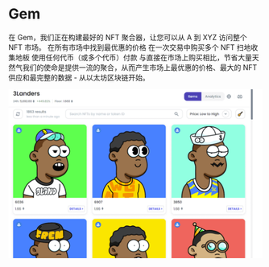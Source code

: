 # Gem

在 Gem，我们正在构建最好的 NFT 聚合器，让您可以从 A 到 XYZ 访问整个 NFT 市场。
在所有市场中找到最优惠的价格
在一次交易中购买多个 NFT
扫地收集地板
使用任何代币（或多个代币）付款
与直接在市场上购买相比，节省大量天然气我们的使命是提供一流的聚合，从而产生市场上最优惠的价格、最大的 NFT 供应和最完整的数据 - 从以太坊区块链开始。

![gem-dapp-marketplaces-ethereum-image2_d461702457a3f2153d882734d39b4db1](gem-dapp-marketplaces-ethereum-image2_d461702457a3f2153d882734d39b4db1.png)

